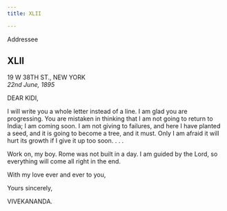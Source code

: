 ```yaml
---
title: XLII

---
```





  

  
 Addressee

## XLII

19 W 38TH ST., NEW YORK  
*22nd June, 1895*

DEAR KIDI,

I will write you a whole letter instead of a line. I am glad you are
progressing. You are mistaken in thinking that I am not going to return
to India; I am coming soon. I am not giving to failures, and here I have
planted a seed, and it is going to become a tree, and it must. Only I am
afraid it will hurt its growth if I give it up too soon. . . .

Work on, my boy. Rome was not built in a day. I am guided by the Lord,
so everything will come all right in the end.

With my love ever and ever to you,

Yours sincerely,

VIVEKANANDA.


